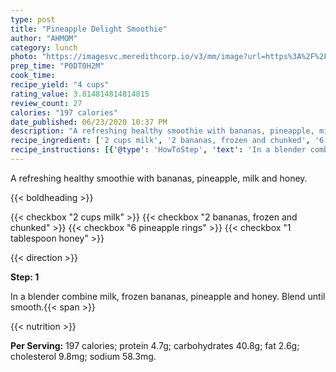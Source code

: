 ```yaml
---
type: post
title: "Pineapple Delight Smoothie"
author: "AHMOM"
category: lunch
photo: "https://imagesvc.meredithcorp.io/v3/mm/image?url=https%3A%2F%2Fimages.media-allrecipes.com%2Fuserphotos%2F4564970.jpg"
prep_time: "P0DT0H2M"
cook_time: 
recipe_yield: "4 cups"
rating_value: 3.814814814814815
review_count: 27
calories: "197 calories"
date_published: 06/23/2020 10:37 PM
description: "A refreshing healthy smoothie with bananas, pineapple, milk and honey."
recipe_ingredient: ['2 cups milk', '2 bananas, frozen and chunked', '6 pineapple rings', '1 tablespoon honey']
recipe_instructions: [{'@type': 'HowToStep', 'text': 'In a blender combine milk, frozen bananas, pineapple and honey. Blend until smooth.\n'}]
---
```


A refreshing healthy smoothie with bananas, pineapple, milk and honey. 

{{< boldheading >}}

{{< checkbox "2 cups milk" >}}
{{< checkbox "2  bananas, frozen and chunked" >}}
{{< checkbox "6  pineapple rings" >}}
{{< checkbox "1 tablespoon honey" >}}


{{< direction >}}

**Step: 1**

In a blender combine milk, frozen bananas, pineapple and honey. Blend until smooth.{{< span >}}

{{< nutrition >}}

**Per Serving:** 197 calories; protein 4.7g; carbohydrates 40.8g; fat 2.6g; cholesterol 9.8mg; sodium 58.3mg.
